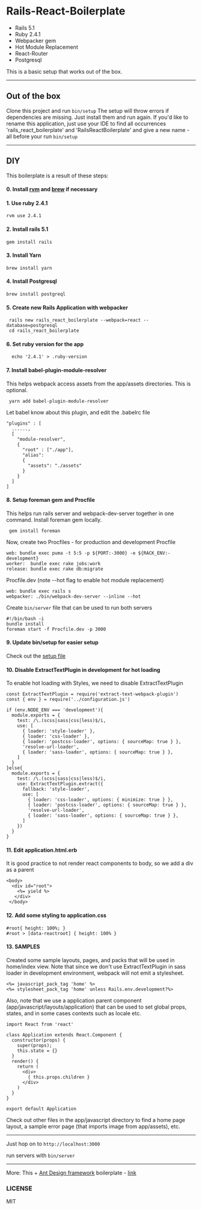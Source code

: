 Rails-React-Boilerplate
===================
 - Rails 5.1 
 - Ruby 2.4.1 
 - Webpacker gem
 - Hot Module Replacement
 - React-Router
 - Postgresql

This is a basic setup that works out of the box.

----------

Out of the box
-------------
Clone this project and run `bin/setup` The setup will throw errors if dependencies are missing. Just install them and run again. If you'd like to rename this application, just use your IDE to find all occurrences 'rails_react_boilerplate' and 'RailsReactBoilerplate' and give a new name - all before your run `bin/setup`


-------------

DIY
-------------
This boilerplate is a result of these steps:
#### 0. Install [rvm](https://rvm.io) and [brew](https://brew.sh) if necessary
#### 1. Use ruby 2.4.1
```
rvm use 2.4.1
```
#### 2. Install rails 5.1
```
gem install rails
```
#### 3. Install Yarn
```
brew install yarn
```
#### 4. Install Postgresql
```
brew install postgreql
```
#### 5. Create new Rails Application with webpacker
```
 rails new rails_react_boilerplate --webpack=react --database=postgresql
 cd rails_react_boilerplate
```
#### 6. Set ruby version for the app
```
  echo '2.4.1' > .ruby-version
```
#### 7. Install babel-plugin-module-resolver
This helps webpack access assets from the app/assets directories. This is optional.
```
 yarn add babel-plugin-module-resolver
```
Let babel know about this plugin, and edit the .babelrc file
```
"plugins" : [
  ......,
  [
    "module-resolver",
    {
      "root" : ["./app"],
      "alias":
      {
        "assets": "./assets"
      }
    }
  ]
]
```
#### 8. Setup foreman gem and Procfile
This helps run rails server and webpack-dev-server together in one command.
Install foreman gem locally.
```
 gem install foreman
```
Now, create two Procfiles - for production and development
Procfile
```
web: bundle exec puma -t 5:5 -p ${PORT:-3000} -e ${RACK_ENV:-development}
worker:  bundle exec rake jobs:work
release: bundle exec rake db:migrate
```
Procfile.dev (note --hot flag to enable hot module replacement)
```
web: bundle exec rails s
webpacker: ./bin/webpack-dev-server --inline --hot
```
Create `bin/server` file that can be used to run both servers
```
#!/bin/bash -i
bundle install
foreman start -f Procfile.dev -p 3000
```
#### 9. Update bin/setup for easier setup
Check out the [setup file](./bin/setup)
#### 10. Disable ExtractTextPlugin in development for hot loading
To enable hot loading with Styles, we need to disable ExtractTextPlugin
```
const ExtractTextPlugin = require('extract-text-webpack-plugin')
const { env } = require('../configuration.js')

if (env.NODE_ENV === 'development'){
  module.exports = {
    test: /\.(scss|sass|css|less)$/i,
    use: [
      { loader: 'style-loader' },
      { loader: 'css-loader' },
      { loader: 'postcss-loader', options: { sourceMap: true } },
      'resolve-url-loader',
      { loader: 'sass-loader', options: { sourceMap: true } },
    ]
  }
}else{
  module.exports = {
    test: /\.(scss|sass|css|less)$/i,
    use: ExtractTextPlugin.extract({
      fallback: 'style-loader',
      use: [
        { loader: 'css-loader', options: { minimize: true } },
        { loader: 'postcss-loader', options: { sourceMap: true } },
        'resolve-url-loader',
        { loader: 'sass-loader', options: { sourceMap: true } },
      ]
    })
  }
}
```
#### 11. Edit application.html.erb
It is good practice to not render react components to body, so we add a div as a parent
```
<body>
  <div id="root">
    <%= yield %>
   </div>
 </body>
```
#### 12. Add some styling to application.css
```
#root{ height: 100%; }
#root > [data-reactroot] { height: 100% }
```
#### 13. SAMPLES
Created some sample layouts, pages, and packs that will be used in home/index view. Note that since we don't use ExtractTextPlugin in sass loader in development environment, webpack will not emit a stylesheet.
```
<%= javascript_pack_tag 'home' %>
<%= stylesheet_pack_tag 'home' unless Rails.env.development?%>
```
Also, note that we use a application parent component (app/javascript/layouts/application) that can be used to set global props, states, and in some cases contexts such as locale etc.
```
import React from 'react'

class Application extends React.Component {
  constructor(props) {
    super(props);
    this.state = {}
  }
  render() {
    return (
      <div>
        { this.props.children }
      </div>
    )
  }
}

export default Application
```
Check out other files in the app/javascript directory to find a home page layout, a sample error page (that imports image from app/assets), etc.

----------

Just hop on to `http://localhost:3000`

run servers with `bin/server`

-----------

More:
This + [Ant Design framework](https://ant.design) boilerplate - [link](https://github.com/kbravi/rails_react_antd_boilerplate)

### LICENSE
MIT

